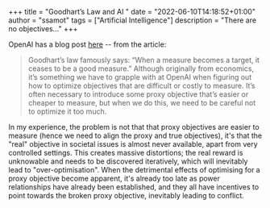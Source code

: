 +++
title = "Goodhart’s Law and AI "
date = "2022-06-10T14:18:52+01:00"
author = "ssamot"
tags = ["Artificial Intelligence"]
description = "There are no objectives..."
+++

OpenAI has a blog post [here](https://openai.com/blog/measuring-goodharts-law) -- from the article:

> Goodhart’s law famously says: “When a measure becomes a target, it ceases to be a good measure.” Although originally from economics, it’s something we have to grapple with at OpenAI when figuring out how to optimize objectives that are difficult or costly to measure. It’s often necessary to introduce some proxy objective that’s easier or cheaper to measure, but when we do this, we need to be careful not to optimize it too much.

In my experience, the problem is not that that proxy objectives are easier to measure (hence we need to align the proxy and true objectives), it's that the "real" objective in societal issues is almost never available, apart from very controlled settings. This creates massive distortions; the real reward is unknowable and needs to be discovered iteratively, which will inevitably lead to "over-optimisation". When the detrimental effects of optimising for a proxy objective become apparent, it's already too late as power relationships have already been established, and they all have incentives to point towards the broken proxy objective, inevitably leading to conflict.  
